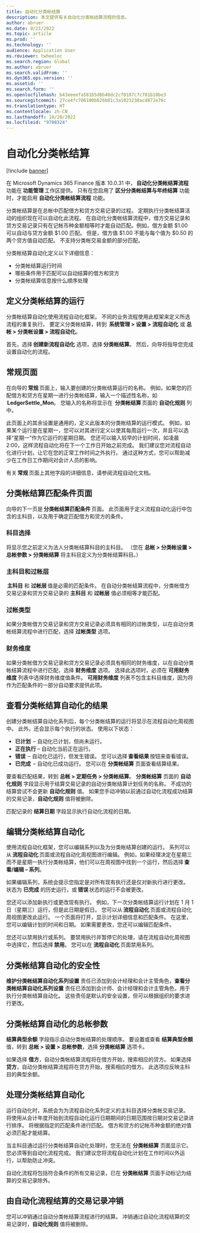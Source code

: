 ```yaml
---
title: 自动化分类帐结算
description: 本文提供有关自动化分类帐结算流程的信息。
author: abruer
ms.date: 9/21/2022
ms.topic: article
ms.prod: ''
ms.technology: ''
audience: Application User
ms.reviewer: twheeloc
ms.search.region: Global
ms.author: abruer
ms.search.validFrom: ''
ms.dyn365.ops.version: ''
ms.assetid: ''
ms.search.form: ''
ms.openlocfilehash: b43eeeefa581b5d8b40dc2cf0187c7c781b18be3
ms.sourcegitcommit: 27ce4fc706100b626b81c3a1023238acd872e76c
ms.translationtype: HT
ms.contentlocale: zh-CN
ms.lasthandoff: 10/20/2022
ms.locfileid: "9708324"
---
```

# <a name="automate-ledger-settlements"></a>自动化分类帐结算

[!include [banner](../includes/banner.md)]

在 Microsoft Dynamics 365 Finance 版本 10.0.31 中， **自动化分类帐结算流程** 功能在 **功能管理** 工作区提供。 只有在您启用了 **区分分类帐结算与年终结算** 功能时，才能启用 **自动化分类帐结算流程** 功能。

分类帐结算是在总帐中匹配借方和贷方交易记录的过程。 定期执行分类帐结算活动的组织现在可以自动化此流程。 在自动化分类帐结算流程中，借方交易记录和贷方交易记录只有在记帐币种金额相等时才能自动匹配。例如，借方金额 $1.00 可以自动与贷方金额 $1.00 匹配。 但是，借方值 $1.00 不能与每个值为 $0.50 的两个贷方值自动匹配。 不支持分类帐交易金额的部分匹配。

分类帐结算自动化定义以下详细信息：

- 分类帐结算运行时间
- 哪些条件用于匹配可以自动结算的借方和贷方
- 分类帐结算信息按什么顺序处理

## <a name="define-the-occurrence-of-ledger-settlements"></a>定义分类帐结算的运行

分类帐结算自动化使用流程自动化框架。 不同的业务流程使用此框架来定义所选流程的重复执行。 要定义分类帐结算，转到  **系统管理 \> 设置 \> 流程自动化** 或 **总帐 \> 分类帐设置 \> 流程自动化**。

首先，选择 **创建新流程自动化** 选项，选择 **分类帐结算**。 然后，向导将指导您完成设置自动化的流程。

## <a name="general-page"></a>常规页面

在向导的 **常规** 页面上，输入要创建的分类帐结算运行的名称。 例如，如果您的匹配借方和贷方在星期一进行分类帐结算，输入一个描述性名称，如  **LedgerSettle\_Mon**。 您输入的名称将显示在  **分类帐结算** 页面的 **自动化规则** 列中。

此页面上的其余设置是通用的，定义此版本的分类帐结算的运行模式。 例如，如果某个运行是在星期一，您可以对其进行定义以使其每周运行一次，并且可以选择“星期一”作为它运行的星期日期。 您还可以输入较早的计划时间，如凌晨 2:00，这样流程自动化将在下一个工作日开始之前完成。 我们建议您对流程自动化进行计划，让它在您的正常工作时间之外执行。 通过这种方式，您可以帮助减少在工作日工作期间对会计人员的影响。

有关 **常规** 页面上其他字段的详细信息，请参阅流程自动化文档。

## <a name="ledger-settlements-match-criteria-page"></a>分类帐结算匹配条件页面

向导的下一页是 **分类帐结算匹配条件** 页面。 此页面用于定义流程自动化运行中包含的主科目，以及用于确定匹配借方和贷方的条件。

### <a name="account-selection"></a>科目选择

将显示您之前定义为法人分类帐结算科目的主科目。 （您在 **总帐 \> 分类帐设置 \> 总帐参数 \> 分类帐结算** 将主科目定义为分类帐结算科目。）

### <a name="main-account-and-posting-layer"></a>主科目和过帐层

 **主科目** 和 **过帐层** 值是必需的匹配条件。 在自动分类帐结算流程中，分类帐借方交易记录和贷方交易记录的 **主科目** 和 **过帐层** 值必须相等才能匹配。

### <a name="posting-type"></a>过帐类型

如果分类帐借方交易记录和贷方交易记录必须具有相同的过帐类型，以在自动分类帐结算流程中进行匹配，选择 **过帐类型** 选项。

### <a name="financial-dimensions"></a>财务维度

如果分类帐借方交易记录和贷方交易记录必须具有相同的财务维度，以在自动分类帐结算流程中进行匹配，选择 **财务维度** 选项。 选择此选项时，必须在 **可用财务维度** 列表中选择财务维度值条件。 **可用财务维度** 列表不包含主科目维度，因为将作为匹配条件的一部分自动要求提供此项。

## <a name="view-the-results-of-a-ledger-settlement-automation"></a>查看分类帐结算自动化的结果

创建分类帐结算自动化系列后，每个分类帐结算的运行将显示在流程自动化周视图中。 此外，还会显示每个执行的状态。 使用以下状态：

- **已计划**  – 自动化已计划，但尚未运行。
- **正在执行** – 自动化当前正在运行。
- **错误**  – 自动化已运行，但发生错误。 您可以选择 **查看结果** 按钮来查看错误。
- **已完成**  – 自动化已成功运行。 您可以在 **分类帐结算** 页面查看结算结果。

要查看匹配结果，转到 **总帐 \> 定期任务 \> 分类帐结算**。 **分类帐结算** 页面的 **自动化规则** 字段显示用于结算交易记录的自动分类帐结算计划任务的名称。 不成功的结算尝试不会更新 **自动化规则** 值。 如果您手动冲销以前通过自动化流程成功结算的交易记录，**自动化规则** 值将被删除。

匹配记录的 **结算日期** 字段显示执行自动化流程的日期。

## <a name="editing-a-ledger-settlement-automation"></a>编辑分类帐结算自动化

使用流程自动化框架，您可以编辑系列以及为分类帐结算创建的运行。 系列可以从 **流程自动化** 页面或流程自动化周视图进行编辑。 例如，如果经理决定在星期三而不是星期一执行分类帐结算，他们可以在周视图中找到一个运行，然后选择 **查看/编辑 – 系列**。

如果编辑系列，系统会提示您指定是对所有现有执行还是仅对新执行进行更改。 状态为 **已完成** 的历史运行，或 **错误** 状态的运行不会被更改。

您还可以添加新执行或更改现有执行。 例如，下一次分类帐结算运行计划在 1 月 1 日（星期三）运行，但是此日期是假日。 您可以从 **流程自动化** 页面或流程自动化周视图更改此运行。 一个页面将打开，显示计划详细信息和匹配条件。 在这里，您可以编辑计划的时间和日期。 如果需要更改，您还可以编辑匹配条件。 

您还可以禁用执行或系列。 要禁用执行并暂停它的处理，请在流程自动化周视图中选择它，然后选择 **禁用**。 您可以在 **流程自动化** 页面禁用系列。

## <a name="security-for-ledger-settlement-automation"></a>分类帐结算自动化的安全性

**维护分类帐结算自动化系列设置** 责任已添加到会计经理和会计主管角色，**查看分类帐结算自动化系列设置** 责任已添加到会计师、会计经理和会计主管角色，用于执行分类帐结算自动化。 这些责任是默认的安全设置，但可以根据组织的要求进行更改。

## <a name="general-ledger-parameters-for-ledger-settlement-automation"></a>分类帐结算自动化的总帐参数

**结算典型余额** 字段指示自动分类帐结算的处理顺序。 要设置或查看 **结算典型余额** 值，转到 **总帐 \> 设置 \> 总帐参数**，选择 **分类帐结算** 选项卡。

如果选择 **借方**，自动分类帐结算流程将在借方开始，搜索相应的贷方。 如果选择 **贷方**，自动分类帐结算流程将在贷方开始，搜索相应的借方。 此选项应反映主科目的典型余额。

## <a name="processing-a-ledger-settlement-automation"></a>处理分类帐结算自动化

运行自动化时，系统会为为流程自动化系列定义的主科目选择分类帐交易记录。 将使用从会计年度开始到流程自动化运行日期期间的日期范围按日期对交易记录进行排序。 将根据指定的匹配条件进行匹配。 借方和贷方的记帐币种金额的绝对值必须匹配才能结算。

当主科目通过运行分类帐结算自动化处理时，您无法在 **分类帐结算** 页面显示它。 您必须等到自动化流程完成。 我们建议您将流程自动化计划在工作时间以外运行，以帮助防止冲突。

自动化流程将包括符合条件的所有交易记录，已在 **分类帐结算** 页面手动标记为结算的交易记录除外。

## <a name="reversal-of-transactions-that-are-settled-by-the-automation-process"></a>由自动化流程结算的交易记录冲销

您可以冲销通过自动分类帐结算流程进行的结算。 冲销通过自动化流程结算的交易记录时，**自动化规则** 值将被删除。
